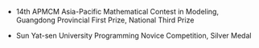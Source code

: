 - 14th APMCM Asia-Pacific Mathematical Contest in Modeling, Guangdong Provincial First Prize, National Third Prize

- Sun Yat-sen University Programming Novice Competition, Silver Medal